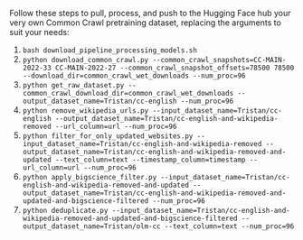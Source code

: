 Follow these steps to pull, process, and push to the Hugging Face hub your very own Common Crawl pretraining dataset, replacing the arguments to suit your needs:

1. `bash download_pipeline_processing_models.sh`
2. `python download_common_crawl.py --common_crawl_snapshots=CC-MAIN-2022-33 CC-MAIN-2022-27 --common_crawl_snapshot_offsets=78500 78500 --download_dir=common_crawl_wet_downloads --num_proc=96`
3. `python get_raw_dataset.py --common_crawl_download_dir=common_crawl_wet_downloads --output_dataset_name=Tristan/cc-english --num_proc=96`
4. `python remove_wikipedia_urls.py --input_dataset_name=Tristan/cc-english --output_dataset_name=Tristan/cc-english-and-wikipedia-removed --url_column=url --num_proc=96`
5. `python filter_for_only_updated_websites.py --input_dataset_name=Tristan/cc-english-and-wikipedia-removed --output_dataset_name=Tristan/cc-english-and-wikipedia-removed-and-updated --text_column=text --timestamp_column=timestamp --url_column=url --num_proc=96`
6. `python apply_bigscience_filter.py --input_dataset_name=Tristan/cc-english-and-wikipedia-removed-and-updated --output_dataset_name=Tristan/cc-english-and-wikipedia-removed-and-updated-and-bigscience-filtered --num_proc=96`
7. `python deduplicate.py --input_dataset_name=Tristan/cc-english-and-wikipedia-removed-and-updated-and-bigscience-filtered --output_dataset_name=Tristan/olm-cc --text_column=text --num_proc=96`

